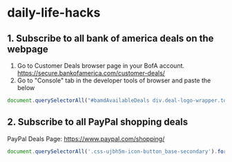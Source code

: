 # daily-life-hacks

## 1. Subscribe to all bank of america deals on the webpage
1. Go to Customer Deals browser page in your BofA account. https://secure.bankofamerica.com/customer-deals/
2. Go to "Console" tab in the developer tools of browser and paste the below
```js
document.querySelectorAll("#bamdAvailableDeals div.deal-logo-wrapper.top > a").forEach(function (item, index) {item.click()});
```

## 2. Subscribe to all PayPal shopping deals
PayPal Deals Page: https://www.paypal.com/shopping/
```js
document.querySelectorAll('.css-ujbh5m-icon-button_base-secondary').forEach((e)=>e.click())
```
